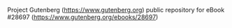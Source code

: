 Project Gutenberg (https://www.gutenberg.org) public repository for eBook #28697 (https://www.gutenberg.org/ebooks/28697)
